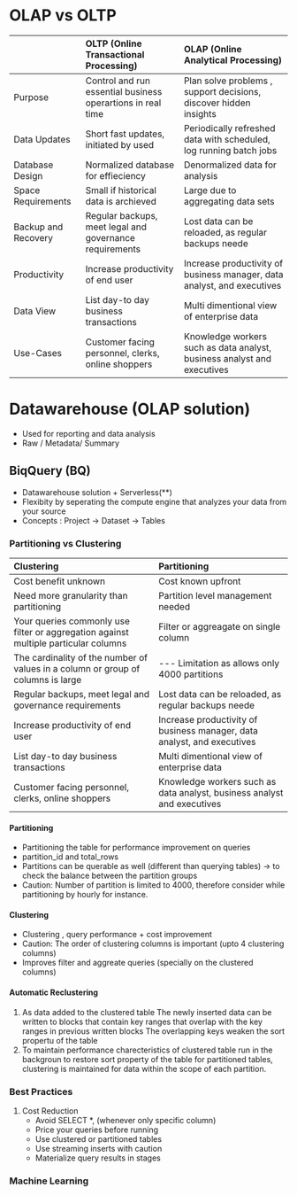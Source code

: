 # OLAP vs OLTP

|                       | OLTP (Online Transactional Processing)                         | OLAP (Online Analytical Processing)   |
| :---                  | :----                                                          |  :---   |
| Purpose               | Control and run essential business operartions in real time    | Plan solve problems , support decisions, discover hidden insights|
| Data Updates          | Short fast updates, initiated by used                          | Periodically refreshed data with scheduled, log running batch jobs|
| Database Design       | Normalized database for effieciency                            | Denormalized data for analysis  |
| Space Requirements    | Small if historical data is archieved                          | Large due to aggregating data sets |
| Backup and Recovery   | Regular backups, meet legal and governance requirements        | Lost data can be reloaded, as regular backups neede |
| Productivity          | Increase productivity of end user                              | Increase productivity of business manager, data analyst, and executives |
| Data View             | List day-to day business transactions                          | Multi dimentional view of enterprise data  |
| Use-Cases             | Customer facing personnel, clerks, online shoppers             | Knowledge workers such as data analyst, business analyst and executives |


# Datawarehouse (OLAP solution)
- Used for reporting and data analysis
- Raw / Metadata/ Summary

## BiqQuery (BQ)
- Datawarehouse solution  + Serverless(**)
- Flexibity by seperating the compute engine that analyzes your data from your source
- Concepts : Project -> Dataset -> Tables

### Partitioning vs Clustering

|Clustering                                                                            | Partitioning   |
| :----                                                                                |  :---   |
| Cost benefit unknown                                                                 | Cost known upfront|
| Need more granularity than partitioning                                              | Partition level management needed |
| Your queries commonly use filter or aggregation against multiple particular columns  | Filter or aggreagate on single column  |
| The cardinality of the number of values in a column or group of columns is large     | --- Limitation as allows only 4000 partitions |
| Regular backups, meet legal and governance requirements                              | Lost data can be reloaded, as regular backups neede |
| Increase productivity of end user                                                    | Increase productivity of business manager, data analyst, and executives |
| List day-to day business transactions                                                | Multi dimentional view of enterprise data  |
| Customer facing personnel, clerks, online shoppers                                   | Knowledge workers such as data analyst, business analyst and executives |
#### Partitioning 
- Partitioning the table for performance improvement on queries
- partition_id and total_rows 
- Partitions can be querable as well (different than querying tables) -> to check the balance between the partition groups
- Caution: Number of partition is limited to 4000, therefore consider while partitioning by hourly for instance.

#### Clustering
- Clustering , query performance + cost improvement
- Caution: The order of clustering columns is important (upto 4 clustering columns)
- Improves filter and aggreate queries (specially on the clustered columns)

#### Automatic Reclustering
1. As data added to the clustered table
    The newly inserted data can be written to blocks that contain key ranges that overlap with the key ranges in previous written blocks
    The overlapping keys weaken the sort propertu of the table
2. To maintain performance charecteristics of clustered table
    run in the backgroun to restore sort property of the table
    for partitioned tables, clustering is maintained for data within the scope of each partition.

### Best Practices
1. Cost Reduction
    - Avoid SELECT *, (whenever only specific column)
    - Price your queries before running
    - Use clustered or partitioned tables
    - Use streaming inserts with caution
    - Materialize query results in stages







### Machine Learning